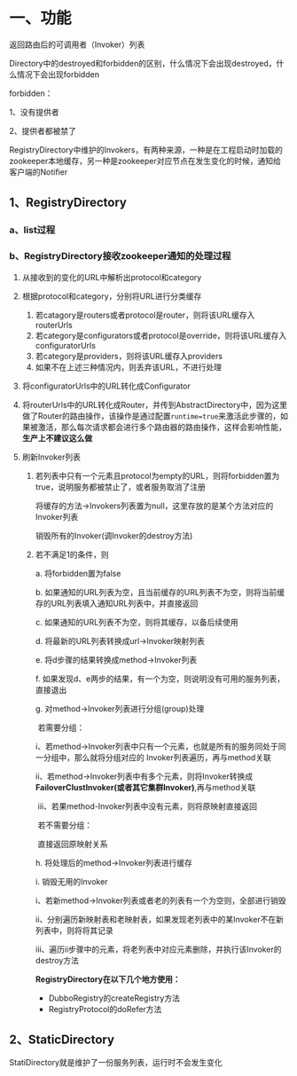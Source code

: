 # 一、功能

返回路由后的可调用者（Invoker）列表

Directory中的destroyed和forbidden的区别，什么情况下会出现destroyed，什么情况下会出现forbidden

forbidden：

1、没有提供者

2、提供者都被禁了

RegistryDirectory中维护的Invokers，有两种来源，一种是在工程启动时加载的zookeeper本地缓存，另一种是zookeeper对应节点在发生变化的时候，通知给客户端的Notifier

## 1、RegistryDirectory

### a、list过程



### b、RegistryDirectory接收zookeeper通知的处理过程

1. 从接收到的变化的URL中解析出protocol和category

2. 根据protocol和category，分别将URL进行分类缓存

   1. 若catagory是routers或者protocol是router，则将该URL缓存入routerUrls
   2. 若category是configurators或者protocol是override，则将该URL缓存入configuratorUrls
   3. 若category是providers，则将该URL缓存入providers
   4. 如果不在上述三种情况内，则丢弃该URL，不进行处理

3. 将configuratorUrls中的URL转化成Configurator

4. 将routerUrls中的URL转化成Router，并传到AbstractDirectory中，因为这里做了Router的路由操作，该操作是通过配置`runtime=true`来激活此步骤的，如果被激活，那么每次请求都会进行多个路由器的路由操作，这样会影响性能，**生产上不建议这么做** 

5. 刷新Invoker列表

   1. 若列表中只有一个元素且protocol为empty的URL，则将forbidden置为true，说明服务都被禁止了，或者服务取消了注册

      将缓存的方法->Invokers列表置为null，这里存放的是某个方法对应的Invoker列表

      销毁所有的Invoker(调Invoker的destroy方法)

   2. 若不满足1的条件，则

      a. 将forbidden置为false

      b. 如果通知的URL列表为空，且当前缓存的URL列表不为空，则将当前缓存的URL列表填入通知URL列表中，并直接返回

      c. 如果通知的URL列表不为空，则将其缓存，以备后续使用

      d. 将最新的URL列表转换成url->Invoker映射列表

      e. 将d步骤的结果转换成method->Invoker列表

      f. 如果发现d、e两步的结果，有一个为空，则说明没有可用的服务列表，直接退出

      g. 对method->Invoker列表进行分组(group)处理

      ​    若需要分组：

      ​     i、若method->Invoker列表中只有一个元素，也就是所有的服务同处于同一分组中，那么就将分组对应的       Invoker列表遍历，再与method关联

      ​     ii、若method->Invoker列表中有多个元素，则将Invoker转换成**FailoverClustInvoker(或者其它集群Invoker)**,再与method关联

      ​    iii、若果method-Invoker列表中没有元素，则将原映射直接返回

      ​    若不需要分组：

      ​    直接返回原映射关系

      h. 将处理后的method->Invoker列表进行缓存

      i. 销毁无用的Invoker

      ​    i、若新method->Invoker列表或者老的列表有一个为空则，全部进行销毁

      ​    ii、分别遍历新映射表和老映射表，如果发现老列表中的某Invoker不在新列表中，则将将其记录

      ​    iii、遍历ii步骤中的元素，将老列表中对应元素删除，并执行该Invoker的destroy方法

      **RegistryDirectory在以下几个地方使用：**

      - DubboRegistry的createRegistry方法
      - RegistryProtocol的doRefer方法

## 2、StaticDirectory

StatiDirectory就是维护了一份服务列表，运行时不会发生变化